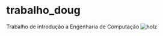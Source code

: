 # trabalho_doug
Trabalho de introdução a Engenharia de Computação
![holz](https://user-images.githubusercontent.com/51979345/60213979-f7893400-983a-11e9-9ab9-773b347cbd2d.jpg)
